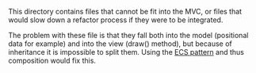 This directory contains files that cannot be fit into the MVC, or files that would slow down a refactor process if they were to be integrated.

The problem with these file is that they fall both into the model (positional data for example) and into the view (draw() method), but because of inheritance it is impossible to split them. Using the [ECS pattern](https://en.wikipedia.org/wiki/Entity%E2%80%93component%E2%80%93system) and thus composition would fix this.
